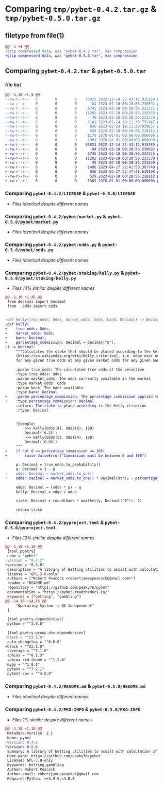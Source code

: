 # Comparing `tmp/pybet-0.4.2.tar.gz` & `tmp/pybet-0.5.0.tar.gz`

## filetype from file(1)

```diff
@@ -1 +1 @@
-gzip compressed data, was "pybet-0.4.2.tar", max compression
+gzip compressed data, was "pybet-0.5.0.tar", max compression
```

## Comparing `pybet-0.4.2.tar` & `pybet-0.5.0.tar`

### file list

```diff
@@ -1,10 +1,9 @@
--rw-r--r--   0        0        0    35823 2022-12-14 21:43:12.915289 pybet-0.4.2/LICENSE
--rw-r--r--   0        0        0       84 2023-02-18 00:28:56.230892 pybet-0.4.2/pybet/__init__.py
--rw-r--r--   0        0        0     6745 2023-02-18 00:28:56.232325 pybet-0.4.2/pybet/market.py
--rw-r--r--   0        0        0    11292 2023-02-18 00:28:56.233330 pybet-0.4.2/pybet/odds.py
--rw-r--r--   0        0        0       49 2023-02-18 00:28:56.233330 pybet-0.4.2/pybet/staking/__init__.py
--rw-r--r--   0        0        0     1141 2023-02-24 18:11:33.731147 pybet-0.4.2/pybet/staking/kelly.py
--rw-r--r--   0        0        0      936 2023-02-24 18:11:39.929657 pybet-0.4.2/pyproject.toml
--rw-r--r--   0        0        0      539 2023-02-18 00:28:56.218112 pybet-0.4.2/README.md
--rw-r--r--   0        0        0     1178 1970-01-01 00:00:00.000000 pybet-0.4.2/setup.py
--rw-r--r--   0        0        0     1389 1970-01-01 00:00:00.000000 pybet-0.4.2/PKG-INFO
+-rw-r--r--   0        0        0    35823 2022-12-14 21:43:12.915289 pybet-0.5.0/LICENSE
+-rw-r--r--   0        0        0       84 2023-02-18 00:28:56.230892 pybet-0.5.0/pybet/__init__.py
+-rw-r--r--   0        0        0     6745 2023-02-18 00:28:56.232325 pybet-0.5.0/pybet/market.py
+-rw-r--r--   0        0        0    11292 2023-02-18 00:28:56.233330 pybet-0.5.0/pybet/odds.py
+-rw-r--r--   0        0        0       49 2023-02-18 00:28:56.233330 pybet-0.5.0/pybet/staking/__init__.py
+-rw-r--r--   0        0        0     1496 2023-04-27 22:41:50.387749 pybet-0.5.0/pybet/staking/kelly.py
+-rw-r--r--   0        0        0      936 2023-04-27 22:47:41.639108 pybet-0.5.0/pyproject.toml
+-rw-r--r--   0        0        0      539 2023-02-18 00:28:56.218112 pybet-0.5.0/README.md
+-rw-r--r--   0        0        0     1389 1970-01-01 00:00:00.000000 pybet-0.5.0/PKG-INFO
```

### Comparing `pybet-0.4.2/LICENSE` & `pybet-0.5.0/LICENSE`

 * *Files identical despite different names*

### Comparing `pybet-0.4.2/pybet/market.py` & `pybet-0.5.0/pybet/market.py`

 * *Files identical despite different names*

### Comparing `pybet-0.4.2/pybet/odds.py` & `pybet-0.5.0/pybet/odds.py`

 * *Files identical despite different names*

### Comparing `pybet-0.4.2/pybet/staking/kelly.py` & `pybet-0.5.0/pybet/staking/kelly.py`

 * *Files 14% similar despite different names*

```diff
@@ -1,36 +1,45 @@
 from decimal import Decimal
 from ..odds import Odds
 
 
-def kelly(true_odds: Odds, market_odds: Odds, bank: Decimal) -> Decimal:
+def kelly(
+    true_odds: Odds,
+    market_odds: Odds,
+    bank: Decimal,
+    percentage_commission: Decimal = Decimal("0"),
+) -> Decimal:
     """Calculates the stake that should be placed according to the Kelly Criterion
     [https://en.wikipedia.org/wiki/Kelly_criterion], i.e. edge over odds
     for any given true odds at any given market odds for any given bank size
 
     :param true_odds: The calculated true odds of the selection
     :type true_odds: Odds
     :param market_odds: The odds currently available in the market
     :type market_odds: Odds
     :param bank: The bank available
     :type bank: Decimal
+    :param percentage_commission: The percentage commission applied to winnings
+    :type percentage_commission: Decimal
     :return: The stake to place according to the Kelly criterion
     :rtype: Decimal
 
 
     :Example:
         >>> kelly(Odds(4), Odds(5), 100)
         Decimal('6.25')
         >>> kelly(Odds(5), Odds(4), 100)
         Decimal('0.00')
     """
+    if not 0 <= percentage_commission <= 100:
+        raise ValueError("Commission must be between 0 and 100")
 
     p: Decimal = true_odds.to_probability()
     q: Decimal = 1 - p
-    odds: Decimal = market_odds.to_one()
+    odds: Decimal = market_odds.to_one() * Decimal(str(1 - percentage_commission / 100))
 
     edge: Decimal = (odds * p) - q
     kelly: Decimal = edge / odds
 
     stake: Decimal = round(bank * max(kelly, Decimal("0")), 2)
 
     return stake
```

### Comparing `pybet-0.4.2/pyproject.toml` & `pybet-0.5.0/pyproject.toml`

 * *Files 13% similar despite different names*

```diff
@@ -1,10 +1,10 @@
 [tool.poetry]
 name = "pybet"
-version = "0.4.2"
+version = "0.5.0"
 description = "A library of betting utilities to assist with calculation of bets, stakes and markets"
 license = "GPL-3.0-only"
 authors = ["Robert Peacock <robertjamespeacock@gmail.com>"]
 readme = "README.md"
 repository = "https://github.com/peaky76/pybet"
 documentation = "https://pybet.readthedocs.io/"
 keywords = ["betting", "gambling"]
@@ -14,16 +14,16 @@
     "Operating System :: OS Independent"
 ]
 
 [tool.poetry.dependencies]
 python = "^3.9.0"
 
 [tool.poetry.group.dev.dependencies]
-black = "^23.1.0"
 auto-changelog = "^0.6.0"
+black = "^23.1.0"
 coverage = "^7.1.0"
 sphinx = "^6.1.3"
 sphinx-rtd-theme = "^1.2.0"
 mypy = "^1.0.1"
 pytest = "^7.2.1"
 pytest-cov = "^4.0.0"
```

### Comparing `pybet-0.4.2/README.md` & `pybet-0.5.0/README.md`

 * *Files identical despite different names*

### Comparing `pybet-0.4.2/PKG-INFO` & `pybet-0.5.0/PKG-INFO`

 * *Files 1% similar despite different names*

```diff
@@ -1,10 +1,10 @@
 Metadata-Version: 2.1
 Name: pybet
-Version: 0.4.2
+Version: 0.5.0
 Summary: A library of betting utilities to assist with calculation of bets, stakes and markets
 Home-page: https://github.com/peaky76/pybet
 License: GPL-3.0-only
 Keywords: betting,gambling
 Author: Robert Peacock
 Author-email: robertjamespeacock@gmail.com
 Requires-Python: >=3.9.0,<4.0.0
```

